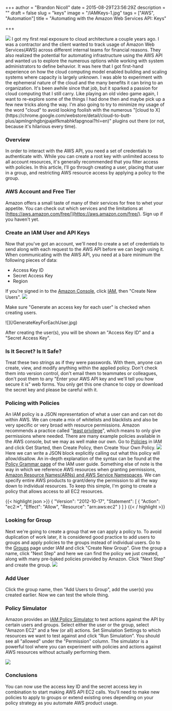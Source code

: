 +++
author = "Brandon Nicoll"
date = 2015-08-29T23:56:29Z
description = ""
draft = false
slug = "keys"
image = "/IAMKeys-1.jpg"
tags = ["AWS", "Automation"]
title = "Automating with the Amazon Web Services API: Keys"

+++

<img src="/IAMKeys-1.jpg" style="max-width: 100%" />
I got my first real exposure to cloud architecture a couple years ago. I was a contractor and the client wanted to track usage of Amazon Web Services(AWS) across different internal teams for financial reasons. They also realized the potential for automating infrastructure using the AWS API and wanted us to explore the numerous options while working with system administrators to define behavior. It was here that I got first-hand experience on how the cloud computing model enabled building and scaling systems where capacity is largely unknown. I was able to experiment with the ephemeral nature of the cloud and the many benefits it can bring to an organization. It's been awhile since that job, but it sparked a passion for cloud computing that I still carry. Like playing an old video game again, I want to re-explore some of the things I had done then and maybe pick up a few new tricks along the way. I'm also going to try to minimize my usage of the word "cloud" to avoid looking foolish with the numerous "[cloud to X](https://chrome.google.com/webstore/detail/cloud-to-butt-plus/apmlngnhgbnjpajelfkmabhkfapgnoai?hl=en)" plugins out there (or not, because it's hilarious every time).

### Overview
In order to interact with the AWS API, you need a set of credentials to authenticate with. While you can create a root key with unlimited access to all account resources, it's generally recommended that you filter access with policies. In this article, I'll go through creating a user, placing that user in a group, and restricting AWS resource access by applying a policy to the group.

### AWS Account and Free Tier
Amazon offers a small taste of many of their services for free to whet your appetite. You can check out which services and the limitations at [https://aws.amazon.com/free/](https://aws.amazon.com/free/). Sign up if you haven't yet.

### Create an IAM User and API Keys
Now that you've got an account, we'll need to create a set of credentials to send along with each request to the AWS API before we can begin using it. When communicating with the AWS API, you need at a bare minimum the following pieces of data:

<ul>
<li>Access Key ID</li>
<li>Secret Access Key</li>
<li>Region</li>
</ul>

If you're signed in to the [Amazon Console](https://console.aws.amazon.com/), click [IAM](https://console.aws.amazon.com/iam/home?), then "Create New Users". 
![](/securityCreds-1.png)

Make sure "Generate an access key for each user" is checked when creating users.
<p>
![](/GenerateKeyForEachUser.jpg)
<p>
After creating the user(s), you will be shown an "Access Key ID" and a "Secret Access Key".

### Is It Secret? Is It Safe?
Treat these two strings as if they were passwords. With them, anyone can create, view, and modify anything within the applied policy. Don't check them into version control, don't email them to teammates or colleagues, don't post them to any "Enter your AWS API key and we'll tell you how secure it is" web forms. You only get this one chance to copy or download the secret key and please be careful with it.

### Policing with Policies
An IAM policy is a JSON representation of what a user can and can not do within AWS. We can create a mix of whitelists and blacklists and also be very specific or very broad with resource permissions. Amazon recommends a practice called "[least privilege](http://docs.aws.amazon.com/IAM/latest/UserGuide/best-practices.html#grant-least-privilege)", which means to only give permissions where needed. There are many example policies available in the AWS console, but we may as well make our own. Go to [Policies](https://console.aws.amazon.com/iam/home#policies) in IAM and click Get Started, then Create Policy, then Create Your Own Policy.
![](/CreatePolicy.jpg)
Here we can write a JSON block explicitly calling out what this policy will allow/disallow. An in-depth explanation of the syntax can be found at the [Policy Grammar page](http://docs.aws.amazon.com/IAM/latest/UserGuide/reference_policies_grammar.html) of the IAM user guide. Something else of note is the way in which we reference AWS resources when granting permissions, [Amazon Resource Names(ARNs) and AWS Service Namespaces](http://docs.aws.amazon.com/general/latest/gr/aws-arns-and-namespaces.html). We can specify entire AWS products to grant/deny the permission to all the way down to individual resources. To keep this simple, I'm going to create a policy that allows access to all EC2 resources. 

{{< highlight json >}}
{
    "Version": "2012-10-17",
    "Statement": [
        {
            "Action": "ec2:*",
            "Effect": "Allow",
            "Resource": "arn:aws:ec2"
        }
    ]
}
{{< / highlight >}}

### Looking for Group
Next we're going to create a group that we can apply a policy to. To avoid duplication of work later, it is considered good practice to add users to groups and apply policies to the groups instead of individual users. Go to the [Groups](https://console.aws.amazon.com/iam/home#groups) page under IAM and click "Create New Group". Give the group a name, click "Next Step" and here we can find the policy we just created, along with many pre-baked policies provided by Amazon. Click "Next Step" and create the group.
![](/CreateGroupAddPolicy.jpg)

### Add User
Click the group name, then "Add Users to Group", add the user(s) you created earlier. Now we can test the whole thing.

### Policy Simulator
Amazon provides an [IAM Policy Simulator](https://policysim.aws.amazon.com/home/index.jsp?#) to test actions against the API by certain users and groups. Select either the user or the group, select "Amazon EC2" and a few (or all) actions. Set Simulation Settings to which resources we want to test against and click "Run Simulation". You should see all "allowed" under the "Permission" column. The simulator is a powerful tool where you can experiment with policies and actions against AWS resources without actually performing them.

![](/PolicySimulator.jpg)

### Conclusions
You can now use the access key ID and the secret access key in combination to start making AWS API EC2 calls. You'll need to make new policies to apply to groups or extend existing ones depending on your policy strategy as you automate AWS product usage. 